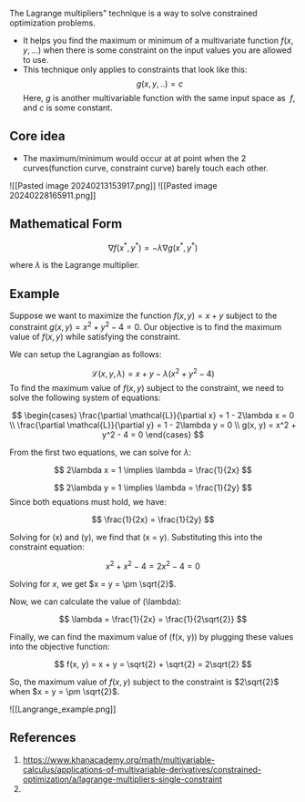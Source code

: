 The Lagrange multipliers" technique is a way to solve constrained optimization problems. 

- It helps you find the maximum or minimum of a multivariate function $f(x,y,...)$ when there is some constraint on the input values you are allowed to use.
- This technique only applies to constraints that look like this: $$g(x,y,..) = c$$Here, $g$ is another multivariable function with the same input space as  $f$, and $c$ is some constant.

## Core idea
- The maximum/minimum would occur at at point when the 2 curves(function curve, constraint curve) barely touch each other. 

![[Pasted image 20240213153917.png]]
![[Pasted image 20240228165911.png]]
## Mathematical Form

$$
\nabla f(x^*, y^*) = -\lambda\nabla g(x^*, y^*)
$$

where $\lambda$ is the Lagrange multiplier.


## Example

Suppose we want to maximize the function $f(x, y) = x + y$ subject to the constraint $g(x, y) = x^2 + y^2 - 4 = 0$. Our objective is to find the maximum value of $f(x, y)$ while satisfying the constraint.

We can setup the Lagrangian as follows:

$$
\mathcal{L}(x, y, \lambda) = x + y - \lambda(x^2 + y^2 - 4)
$$
To find the maximum value of $f(x, y)$ subject to the constraint, we need to solve the following system of equations:

$$
\begin{cases}
\frac{\partial \mathcal{L}}{\partial x} = 1 - 2\lambda x = 0 \\
\frac{\partial \mathcal{L}}{\partial y} = 1 - 2\lambda y = 0 \\
g(x, y) = x^2 + y^2 - 4 = 0
\end{cases}
$$


From the first two equations, we can solve for $\lambda$:

$$
2\lambda x = 1 \implies \lambda = \frac{1}{2x}
$$

$$
2\lambda y = 1 \implies \lambda = \frac{1}{2y}
$$
Since both equations must hold, we have:

$$
\frac{1}{2x} = \frac{1}{2y}
$$

Solving for \(x\) and \(y\), we find that \(x = y\). Substituting this into the constraint equation:

$$
x^2 + x^2 - 4 = 2x^2 - 4 = 0
$$

Solving for $x$, we get $x = y = \pm \sqrt{2}$.

Now, we can calculate the value of \(\lambda\):

$$
\lambda = \frac{1}{2x} = \frac{1}{2\sqrt{2}}
$$

Finally, we can find the maximum value of \(f(x, y)\) by plugging these values into the objective function:

$$
f(x, y) = x + y = \sqrt{2} + \sqrt{2} = 2\sqrt{2}
$$

So, the maximum value of $f(x, y)$ subject to the constraint is $2\sqrt{2}$ when $x = y = \pm \sqrt{2}$.

![[Langrange_example.png]]


## References
1. https://www.khanacademy.org/math/multivariable-calculus/applications-of-multivariable-derivatives/constrained-optimization/a/lagrange-multipliers-single-constraint 
2. 
